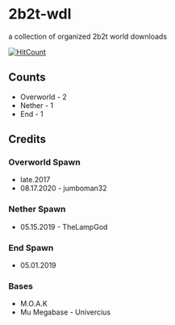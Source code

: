# 2b2t-wdl
a collection of organized 2b2t world downloads

[![HitCount](http://hits.dwyl.com/jumboman32/{project}.svg)](http://hits.dwyl.com/jumboman32/{2b2t-wdl})

## Counts
- Overworld - 2
- Nether - 1
- End - 1

## Credits
### Overworld Spawn
* late.2017
* 08.17.2020 - jumboman32
### Nether Spawn
* 05.15.2019 - TheLampGod
### End Spawn
* 05.01.2019
### Bases
* M.O.A.K
* Mu Megabase - Univercius
